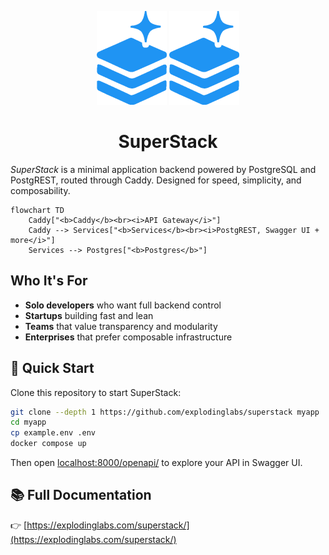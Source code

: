 <p align="center">
  <img alt="SuperStack logo" height="150" src="https://github.com/explodinglabs/superstack/blob/main/images/logo-light.png?raw=true#gh-light-mode-only" />
  <img alt="SuperStack logo" height="150" src="https://github.com/explodinglabs/superstack/blob/main/images/logo-dark.png?raw=true#gh-dark-mode-only" />
</p>

<h1 align="center">SuperStack</h1>

_SuperStack_ is a minimal application backend powered by PostgreSQL
and PostgREST, routed through Caddy. Designed for speed,
simplicity, and composability.

```mermaid
flowchart TD
    Caddy["<b>Caddy</b><br><i>API Gateway</i>"]
    Caddy --> Services["<b>Services</b><br><i>PostgREST, Swagger UI + more</i>"]
    Services --> Postgres["<b>Postgres</b>"]
```

## Who It's For

- **Solo developers** who want full backend control
- **Startups** building fast and lean
- **Teams** that value transparency and modularity
- **Enterprises** that prefer composable infrastructure

## 🚀 Quick Start

Clone this repository to start SuperStack:

```sh
git clone --depth 1 https://github.com/explodinglabs/superstack myapp
cd myapp
cp example.env .env
docker compose up
```

Then open [localhost:8000/openapi/](http://localhost:8000/openapi/) to explore
your API in Swagger UI.

## 📚 Full Documentation

👉 [https://explodinglabs.com/superstack/](https://explodinglabs.com/superstack/)
